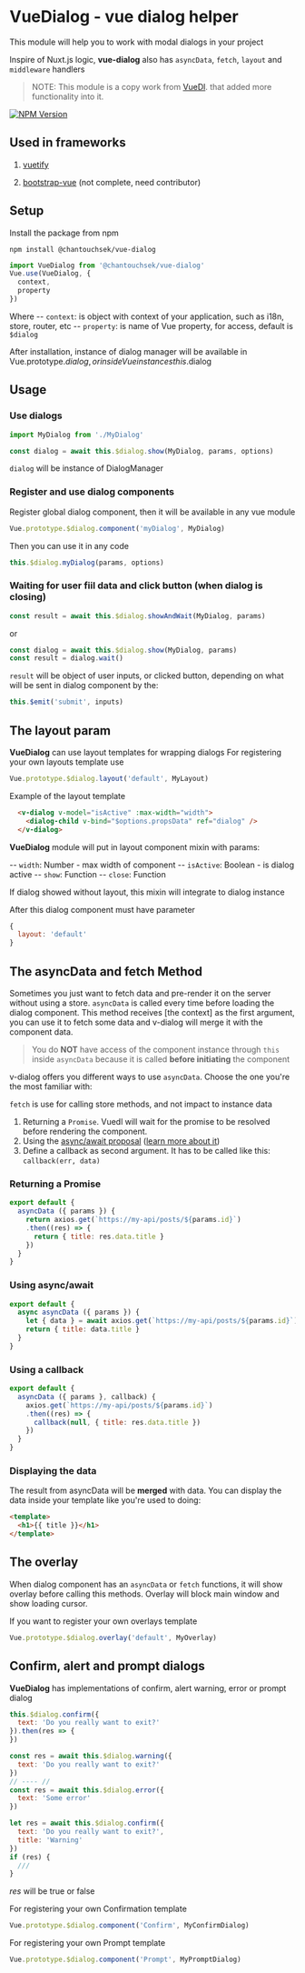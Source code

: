 # VueDialog - vue dialog helper

This module will help you to work with modal dialogs in your project

Inspire of Nuxt.js logic, **vue-dialog** also has `asyncData`, `fetch`, `layout` and `middleware` handlers

> NOTE: This module is a copy work from [VueDl](https://github.com/yariksav/vuedl). that added more functionality into it.

[![NPM Version][npm-image]][npm-url]

## Used in frameworks
1. [vuetify](https://www.npmjs.com/package/vuetify-dialog)

2. [bootstrap-vue](https://www.npmjs.com/package/bootstrap-vue-dialog) (not complete, need contributor)

## Setup

Install the package from npm

```npm
npm install @chantouchsek/vue-dialog
```

```javascript
import VueDialog from '@chantouchsek/vue-dialog'
Vue.use(VueDialog, {
  context,
  property
})
```

Where
-- `context`: is object with context of your application, such as i18n, store, router, etc
-- `property`: is name of Vue property, for access, default is `$dialog`

After installation, instance of dialog manager will be available in Vue.prototype.$dialog, or inside Vue instances this.$dialog

## Usage

### Use dialogs

```js
import MyDialog from './MyDialog'

const dialog = await this.$dialog.show(MyDialog, params, options)
```
`dialog` will be instance of DialogManager

### Register and use dialog components

Register global dialog component, then it will be available in any vue module
```javascript
Vue.prototype.$dialog.component('myDialog', MyDialog)
```
Then you can use it in any code
```javascript
this.$dialog.myDialog(params, options)
```

### Waiting for user fiil data and click button (when dialog is closing)
```js
const result = await this.$dialog.showAndWait(MyDialog, params)
```
or
```js
const dialog = await this.$dialog.show(MyDialog, params)
const result = dialog.wait()
```
`result` will be object of user inputs, or clicked button, depending on what will be sent in dialog component by the:

```js
this.$emit('submit', inputs)
```

## The layout param

**VueDialog** can use layout templates for wrapping dialogs
For registering your own layouts template use
```javascript
Vue.prototype.$dialog.layout('default', MyLayout)
```

Example of the layout template
```html
  <v-dialog v-model="isActive" :max-width="width">
    <dialog-child v-bind="$options.propsData" ref="dialog" />
  </v-dialog>
```
**VueDialog** module will put in layout component mixin with params:

-- `width`: Number - max width of component
-- `isActive`: Boolean - is dialog active
-- `show`: Function
-- `close`: Function

If dialog showed without layout, this mixin will integrate to dialog instance

After this dialog component must have parameter
```js
{
  layout: 'default'
}
```

## The asyncData and fetch Method

Sometimes you just want to fetch data and pre-render it on the server without using a store. `asyncData` is called every time before loading the dialog component. This method receives [the context] as the first argument, you can use it to fetch some data and v-dialog will merge it with the component data.

> You do **NOT** have access of the component instance through `this` inside `asyncData` because it is called **before initiating** the component

v-dialog offers you different ways to use `asyncData`. Choose the one you're the most familiar with:

`fetch` is use for calling store methods, and not impact to instance data

1. Returning a `Promise`. Vuedl will wait for the promise to be resolved before rendering the component.
2. Using the [async/await proposal](https://github.com/lukehoban/ecmascript-asyncawait) ([learn more about it](https://zeit.co/blog/async-and-await))
3. Define a callback as second argument. It has to be called like this: `callback(err, data)`

### Returning a Promise

```js
export default {
  asyncData ({ params }) {
    return axios.get(`https://my-api/posts/${params.id}`)
    .then((res) => {
      return { title: res.data.title }
    })
  }
}
```

### Using async/await

```js
export default {
  async asyncData ({ params }) {
    let { data } = await axios.get(`https://my-api/posts/${params.id}`)
    return { title: data.title }
  }
}
```

### Using a callback

```js
export default {
  asyncData ({ params }, callback) {
    axios.get(`https://my-api/posts/${params.id}`)
    .then((res) => {
      callback(null, { title: res.data.title })
    })
  }
}
```

### Displaying the data

The result from asyncData will be **merged** with data.
You can display the data inside your template like you're used to doing:

```html
<template>
  <h1>{{ title }}</h1>
</template>
```

## The overlay

When dialog component has an `asyncData` or `fetch` functions, it will show overlay before calling this methods. Overlay will block main window and show loading cursor.

If you want to register your own overlays template
```javascript
Vue.prototype.$dialog.overlay('default', MyOverlay)
```

## Confirm, alert and prompt dialogs
**VueDialog** has implementations of confirm, alert warning, error or prompt dialog

```js
this.$dialog.confirm({
  text: 'Do you really want to exit?'
}).then(res => {
})
```
```js
const res = await this.$dialog.warning({
  text: 'Do you really want to exit?'
})
// ---- //
const res = await this.$dialog.error({
  text: 'Some error'
})
```

```js
let res = await this.$dialog.confirm({
  text: 'Do you really want to exit?', 
  title: 'Warning'
})
if (res) {
  ///
}
```
*res* will be true or false

For registering your own Confirmation template 
```javascript
Vue.prototype.$dialog.component('Confirm', MyConfirmDialog)
```

For registering your own Prompt template 
```javascript
Vue.prototype.$dialog.component('Prompt', MyPromptDialog)
```

[npm-image]: https://img.shields.io/npm/v/@chantouchsek/vue-dialog.svg?style=flat-square&logo=npm
[npm-url]: https://npmjs.org/package/@chantouchsek/vue-dialog
